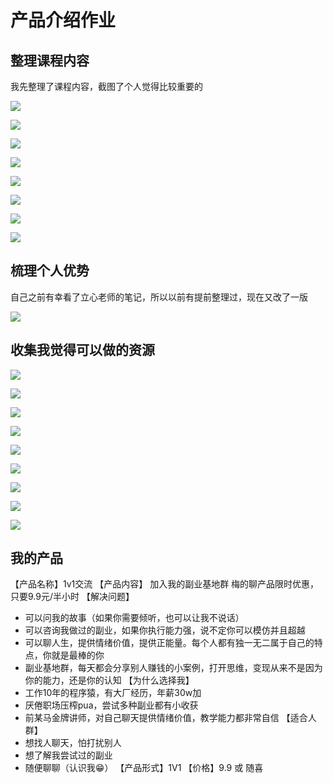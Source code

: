 # 产品介绍作业

## 整理课程内容

我先整理了课程内容，截图了个人觉得比较重要的

![](./images/3天变现计划.jpg)

![](./images/3天课程的课程表.jpg)

![](./images/要设计人生.jpg)

![](./images/对的设计竟然是倒过来的.jpg)

![](./images/优势飞轮打造步骤.jpg)

![](./images/最小可行尝试1.jpg)

![](./images/最小可行尝试2.jpg)

![](./images/day01作业.jpg)

## 梳理个人优势

自己之前有幸看了立心老师的笔记，所以以前有提前整理过，现在又改了一版

![](./images/个人IP探索.jpg)

## 收集我觉得可以做的资源

![](./images/用户需求1.jpg)

![](./images/用户需求2.jpg)

![](./images/用户需求3.jpg)

![](./images/用户需求4.jpg)

![](./images/用户需求5.jpg)

![](./images/用户需求6.jpg)

![](./images/用户需求7.jpg)

![](./images/用户需求8.jpg)

![](./images/用户需求9.jpg)

## 我的产品

【产品名称】1v1交流
【产品内容】
    加入我的副业基地群
    梅的聊产品限时优惠，只要9.9元/半小时
【解决问题】
- 可以问我的故事（如果你需要倾听，也可以让我不说话）
- 可以咨询我做过的副业，如果你执行能力强，说不定你可以模仿并且超越
- 可以聊人生，提供情绪价值，提供正能量。每个人都有独一无二属于自己的特点，你就是最棒的你
- 副业基地群，每天都会分享别人赚钱的小案例，打开思维，变现从来不是因为你的能力，还是你的认知
【为什么选择我】
- 工作10年的程序猿，有大厂经历，年薪30w加
- 厌倦职场压榨pua，尝试多种副业都有小收获
- 前某马金牌讲师，对自己聊天提供情绪价值，教学能力都非常自信
【适合人群】
- 想找人聊天，怕打扰别人
- 想了解我尝试过的副业
- 随便聊聊（认识我😁）
【产品形式】1V1
【价格】9.9 或 随喜






